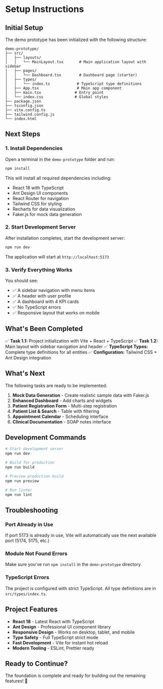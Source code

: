 # Setup Instructions

## Initial Setup

The demo prototype has been initialized with the following structure:

```
demo-prototype/
├── src/
│   ├── layouts/
│   │   └── MainLayout.tsx       # Main application layout with sidebar
│   ├── pages/
│   │   └── Dashboard.tsx        # Dashboard page (starter)
│   ├── types/
│   │   └── index.ts            # TypeScript type definitions
│   ├── App.tsx                 # Main app component
│   ├── main.tsx               # Entry point
│   └── index.css              # Global styles
├── package.json
├── tsconfig.json
├── vite.config.ts
├── tailwind.config.js
└── index.html
```

## Next Steps

### 1. Install Dependencies

Open a terminal in the `demo-prototype` folder and run:

```bash
npm install
```

This will install all required dependencies including:
- React 18 with TypeScript
- Ant Design UI components
- React Router for navigation
- Tailwind CSS for styling
- Recharts for data visualization
- Faker.js for mock data generation

### 2. Start Development Server

After installation completes, start the development server:

```bash
npm run dev
```

The application will start at `http://localhost:5173`

### 3. Verify Everything Works

You should see:
- ✅ A sidebar navigation with menu items
- ✅ A header with user profile
- ✅ A dashboard with 4 KPI cards
- ✅ No TypeScript errors
- ✅ Responsive layout that works on mobile

## What's Been Completed

✅ **Task 1.1:** Project initialization with Vite + React + TypeScript
✅ **Task 1.2:** Main layout with sidebar navigation and header
✅ **TypeScript Types:** Complete type definitions for all entities
✅ **Configuration:** Tailwind CSS + Ant Design integration

## What's Next

The following tasks are ready to be implemented:

1. **Mock Data Generation** - Create realistic sample data with Faker.js
2. **Enhanced Dashboard** - Add charts and widgets
3. **Patient Registration Form** - Multi-step registration
4. **Patient List & Search** - Table with filtering
5. **Appointment Calendar** - Scheduling interface
6. **Clinical Documentation** - SOAP notes interface

## Development Commands

```bash
# Start development server
npm run dev

# Build for production
npm run build

# Preview production build
npm run preview

# Run linter
npm run lint
```

## Troubleshooting

### Port Already in Use

If port 5173 is already in use, Vite will automatically use the next available port (5174, 5175, etc.)

### Module Not Found Errors

Make sure you've run `npm install` in the `demo-prototype` directory.

### TypeScript Errors

The project is configured with strict TypeScript. All type definitions are in `src/types/index.ts`.

## Project Features

- **React 18** - Latest React with TypeScript
- **Ant Design** - Professional UI component library
- **Responsive Design** - Works on desktop, tablet, and mobile
- **Type Safety** - Full TypeScript strict mode
- **Fast Development** - Vite for instant hot reload
- **Modern Tooling** - ESLint, Prettier ready

## Ready to Continue?

The foundation is complete and ready for building out the remaining features! 🚀
